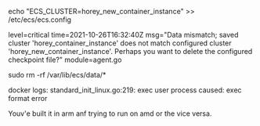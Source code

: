 


echo "ECS_CLUSTER=horey_new_container_instance" >> /etc/ecs/ecs.config

level=critical time=2021-10-26T16:32:40Z msg="Data mismatch; saved cluster 'horey_container_instance' does not match configured cluster 'horey_new_container_instance'. Perhaps you want to delete the configured checkpoint file?" module=agent.go

sudo rm -rf /var/lib/ecs/data/*


docker logs:
standard_init_linux.go:219: exec user process caused: exec format error

Youv'e built it in arm anf trying to run on amd or the vice versa.

